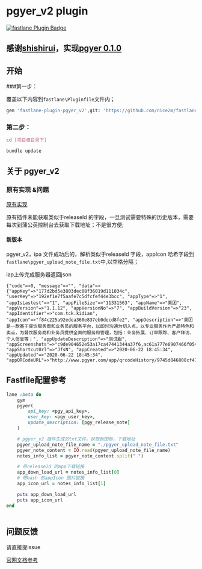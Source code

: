 # pgyer_v2 plugin

[![fastlane Plugin Badge](https://rawcdn.githack.com/fastlane/fastlane/master/fastlane/assets/plugin-badge.svg)](https://rubygems.org/gems/fastlane-plugin-pgyer_v2)


## 感谢[shishirui](https://github.com/shishirui)，实现[pgyer 0.1.0](https://github.com/shishirui/fastlane-plugin-pgyer)

## 开始

###第一步：

覆盖以下内容到`fastlane\Pluginfile`文件内；

```bash
gem 'fastlane-plugin-pgyer_v2',git: 'https://github.com/nice2m/fastlane-plugin-pgyer_v2'

```


### 第二步：
```bash
cd [项目根目录下]

bundle update
```


## 关于 pgyer_v2


### 原有实现 &问题

[原有实现](https://github.com/shishirui/fastlane-plugin-pgyer)

原有插件未能获取类似于releaseId 的字段，一旦测试需要特殊的历史版本，需要每次到蒲公英控制台去获取下载地址；不是很方便;

#### 新版本
pgyer_v2，ipa 文件成功后的，解析类似于releaseId 字段，appIcon 哈希字段到 
`fastlane\pgyer_upload_note_file.txt`中,以空格分隔；


iap上传完成服务器返回json

```
{"code"=>0, "message"=>"", "data"=>{"appKey"=>"177d2bd5e3803dec08f36019d111034c", "userKey"=>"192ef1e7f5aafe7c5dfcfef44e3bcc", "appType"=>"1", "appIsLastest"=>"1", "appFileSize"=>"11331563", "appName"=>"美团", "appVersion"=>"1.1.12", "appVersionNo"=>"7", "appBuildVersion"=>"23", "appIdentifier"=>"com.tck.kidian", "appIcon"=>"f84c225a92edea360e837eb0decd8fe2", "appDescription"=>"美团是一款基于餐饮服务商和业务员的服务平台，以即时沟通为切入点，以专业服务作为产品特色和卖点，为餐饮服务商和业务员提供全面的服务和管理，包括：业务拓展、订单跟踪、客户拜访、个人信息等；", "appUpdateDescription"=>"测试服", "appScreenshots"=>"c9de904652e53a17ca47441344a37f6,ac61a777e6907466f054aa015c4d24e5,a2315a507bbe2e4598803327353bd6", "appShortcutUrl"=>"JfsN", "appCreated"=>"2020-06-22 18:45:34", "appUpdated"=>"2020-06-22 18:45:34", "appQRCodeURL"=>"http://www.pgyer.com/app/qrcodeHistory/9745d846808cf47eec73459135c65a0201158f01bc7f458f8f7304e208594"}}

```


## Fastfile配置参考
```ruby
lane :beta do
    gym
    pgyer(
        api_key: <pgy_api_key>, 
        user_key: <pgy_user_key>,
        update_description: [pgy_release_note]
    )

    # pgyer_v2 插件生成的txt文件，获取到图标，下载地址
    pgyer_upload_note_file_name = "./pgyer_upload_note_file.txt"
    pgyer_note_content = IO.read(pgyer_upload_note_file_name)
    notes_info_list = pgyer_note_content.split(" ")

    # 带releaseId 的app下载链接
    app_down_load_url = notes_info_list[0]
    # 带hash 的appIcon 图片链接
    app_icon_url = notes_info_list[1]

    puts app_down_load_url
    puts app_icon_url
end
	
```


## 问题反馈

请直接提issue

[官网文档参考](https://docs.fastlane.tools/plugins/plugins-troubleshooting/) 
